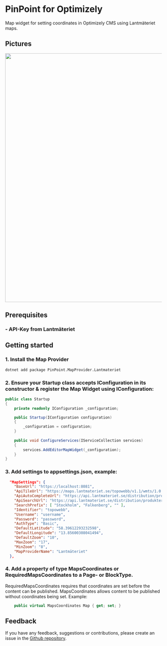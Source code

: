 # PinPoint for Optimizely
Map widget for setting coordinates in Optimizely CMS using Lantmäteriet maps.

## Pictures
<img src="https://raw.githubusercontent.com/preciofishbone/Optimizely-PinPoint/refs/heads/main/Pictures/Ekens-lantmateriet-bild2.png" width="800">

## Prerequisites
### - API-Key from Lantmäteriet

## Getting started

### 1. Install the Map Provider

```bash
dotnet add package PinPoint.MapProvider.Lantmateriet
```

### 2.  Ensure your Startup class accepts IConfiguration in its constructor & register the Map Widget using IConfiguration:
```csharp
public class Startup
{
    private readonly IConfiguration _configuration;

    public Startup(IConfiguration configuration)
    {
        _configuration = configuration;
    }
	
    public void ConfigureServices(IServiceCollection services)
    {
        services.AddEditorMapWidget(_configuration);
    }
}
```

### 3.  Add settings to appsettings.json, example:
```json
  "MapSettings": {
    "BaseUrl": "https://localhost:8081",
    "ApiTileUrl": "https://maps.lantmateriet.se/topowebb/v1.1/wmts/1.0.0/",
    "ApiAutoCompleteUrl": "https://api.lantmateriet.se/distribution/produkter/belagenhetsadress/v4.2/autocomplete/adress",
    "ApiSearchUrl": "https://api.lantmateriet.se/distribution/produkter/belagenhetsadress/v4.2/referens/fritext",
    "SearchPrefix": [ "Stockholm", "Falkenberg", "" ],
    "Identifier": "topowebb",
    "Username": "username",
    "Password": "password",
    "AuthType": "Basic",
    "DefaultLatitude": "58.39612293232598",
    "DefaultLongitude": "13.85600308041494",
    "DefaultZoom": "10",
    "MaxZoom": "17",
    "MinZoom": "8",
    "MapProviderName": "Lantmäteriet"
  },
```

### 4.  Add a property of type MapsCoordinates or RequiredMapsCoordinates to a Page- or BlockType.
RequiredMapsCoordinates requires that coordinates are set before the content can be published. 
MapsCoordinates allows content to be published without coordinates being set. Example:
```csharp    
    public virtual MapsCoordinates Map { get; set; }
```

## Feedback
If you have any feedback, suggestions or contributions, please create an issue in the [Github repository](https://github.com/preciofishbone/Optimizely-PinPoint).
